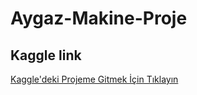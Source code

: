 ﻿# Aygaz-Makine-Proje
 ## Kaggle link
[Kaggle'deki Projeme Gitmek İçin Tıklayın](https://www.kaggle.com/code/smeyyearab/notebook04586dc31c?scriptVersionId=197302014)

